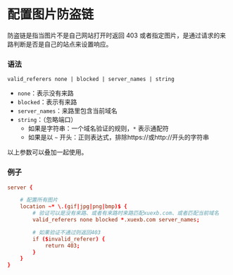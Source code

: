 # 配置图片防盗链

防盗链是指当图片不是自己网站打开时返回 403 或者指定图片，是通过请求的来路判断是否是自己的站点来设置响应。

### 语法

`valid_referers none | blocked | server_names | string`

* `none`：表示没有来路
* `blocked`：表示有来路
* `server_names`：来路里包含当前域名
* `string`：（忽略端口）
    * 如果是字符串：一个域名验证的规则，`*` 表示通配符
    * 如果是以 `~` 开头：正则表达式，排除https://或http://开头的字符串

以上参数可以叠加一起使用。

### 例子

```conf
server {

    # 配置所有图片
    location ~* \.(gif|jpg|png|bmp)$ {
        # 验证可以是没有来路、或者有来路时来路匹配xuexb.com、或者匹配当前域名
        valid_referers none blocked *.xuexb.com server_names;

        # 如果验证不通过则返回403
        if ($invalid_referer) {
            return 403;
        }
    }
}
```